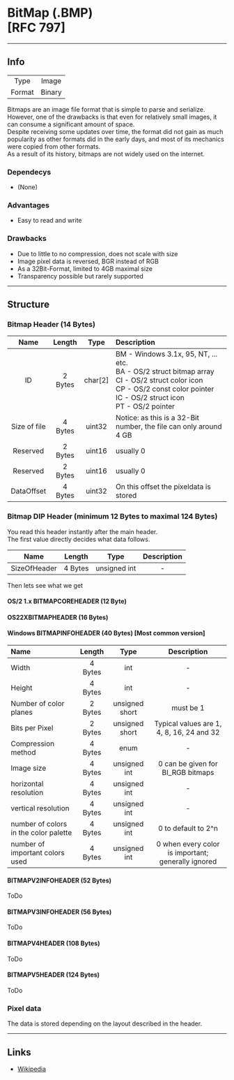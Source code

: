 # BitMap (.BMP)<br>[RFC 797]
---
## Info
|||
|:-:|:-:|
| Type | Image |
| Format | Binary |

Bitmaps are an image file format that is simple to parse and serialize.<br>
However, one of the drawbacks is that even for relatively small images, it can consume a significant amount of space.<br>
Despite receiving some updates over time, the format did not gain as much popularity as other formats did in the early days, and most of its mechanics were copied from other formats.<br>
As a result of its history, bitmaps are not widely used on the internet.

### Dependecys
- (None)

### Advantages
- Easy to read and write

### Drawbacks
- Due to little to no compression, does not scale with size
- Image pixel data is reversed, BGR instead of RGB
- As a 32Bit-Format, limited to 4GB maximal size
- Transparency possible but rarely supported
---

## Structure
### Bitmap Header (14 Bytes)
|Name|Length|Type| Description |
|:-:|:-:|:-:|:-|
|ID|2  Bytes| char[2] | BM - Windows 3.1x, 95, NT, ... etc.<br>BA - OS/2 struct bitmap array<br>CI - OS/2 struct color icon<br>CP - OS/2 const color pointer<br>IC - OS/2 struct icon<br>PT - OS/2 pointer |
|Size of file|4 Bytes | uint32 | Notice: as this is a 32-Bit number, the file can only around 4 GB |
|Reserved| 2 Bytes | uint16 | usually 0 |
|Reserved| 2 Bytes | uint16 | usually 0 |
|DataOffset| 4 Bytes | uint32 | On this offset the pixeldata is stored |

### Bitmap DIP Header (minimum 12 Bytes to maximal 124 Bytes)
You read this header instantly after the main header.<br>
The first value directly decides what data follows.

|Name|Length|Type| Description |
|:-:|:-:|:-:|:-:|
|SizeOfHeader| 4 Bytes | unsigned int | - |

Then lets see what we get

#### OS/2 1.x BITMAPCOREHEADER (12 Byte)

#### OS22XBITMAPHEADER (16 Bytes) 

#### Windows BITMAPINFOHEADER (40 Bytes) [Most common version]

|Name|Length|Type| Description |
|:-|:-:|:-:|:-:|
|Width|4 Bytes | int | - |
|Height|4 Bytes | int | - |
|Number of color planes |2 Bytes | unsigned short | must be 1  |
|Bits per Pixel |2 Bytes | unsigned short | Typical values are 1, 4, 8, 16, 24 and 32 |
|Compression method|4 Bytes | enum | - |
|Image size|4 Bytes | unsigned int | 0 can be given for BI_RGB bitmaps |
|horizontal resolution|4 Bytes | unsigned int | - |
| vertical resolution|4 Bytes | unsigned int | - |
|number of colors in the color palette|4 Bytes | unsigned int |  0 to default to 2^n |
|number of important colors used|4 Bytes | unsigned int | 0 when every color is important; generally ignored |


#### BITMAPV2INFOHEADER (52 Bytes)
ToDo

#### BITMAPV3INFOHEADER (56 Bytes)
ToDo

#### BITMAPV4HEADER (108 Bytes)
ToDo

#### BITMAPV5HEADER (124 Bytes)
ToDo



### Pixel data
The data is stored depending on the layout described in the header. <br>

---

## Links
- [Wikipedia](https://en.wikipedia.org/wiki/BMP_file_format)
